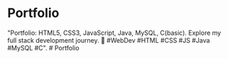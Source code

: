 # Portfolio
"Portfolio: HTML5, CSS3, JavaScript, Java, MySQL, C(basic). Explore my full stack development journey. 🚀 #WebDev #HTML #CSS #JS #Java #MySQL #C".
#   P o r t f o l i o  
 